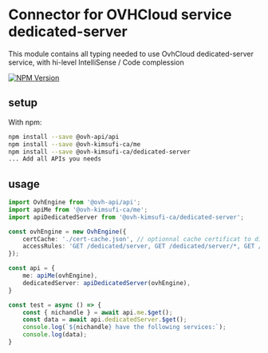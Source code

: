 # Connector for OVHCloud service dedicated-server

This module contains all typing needed to use OvhCloud dedicated-server service, with hi-level IntelliSense / Code complession

[![NPM Version](https://img.shields.io/npm/v/@ovh-kimsufi-ca/dedicated-server.svg?style=flat)](https://www.npmjs.org/package/@ovh-kimsufi-ca/dedicated-server)

## setup

With npm:
````bash
npm install --save @ovh-api/api
npm install --save @ovh-kimsufi-ca/me
npm install --save @ovh-kimsufi-ca/dedicated-server
... Add all APIs you needs
````

## usage

````typescript
import OvhEngine from '@ovh-api/api';
import apiMe from '@ovh-kimsufi-ca/me';
import apiDedicatedServer from '@ovh-kimsufi-ca/dedicated-server';

const ovhEngine = new OvhEngine({ 
    certCache: './cert-cache.json', // optionnal cache certificat to disk
    accessRules: 'GET /dedicated/server, GET /dedicated/server/*, GET /me', // optionnal limit the requested privileges.
});

const api = {
    me: apiMe(ovhEngine),
    dedicatedServer: apiDedicatedServer(ovhEngine),
}

const test = async () => {
    const { nichandle } = await api.me.$get();
    const data = await api.dedicatedServer.$get();
    console.log(`${nichandle} have the following services:`);
    console.log(data);
}

````